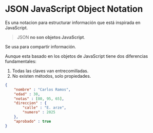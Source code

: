 # JSON JavaScript Object Notation

Es una notacion para estructurar información que está inspirada en JavaScript.

> JSON **no son objetos JavaScript**.

Se usa para compartir información. 

Aunque esta basado en los objetos de JavaScript tiene dos diferencias fundamentales:

  1. Todas las claves van entrecomilladas.
  2. No existen métodos, solo propiedades.

```json
{
    "nombre" : "Carlos Ramos",
    "edad" : 30,
    "notas" : [80, 95, 65],
    "direccion" : {
        "calle" : "E. arze",
        "numero" : 2025
    },
    "aprobado" : true   
}
```

